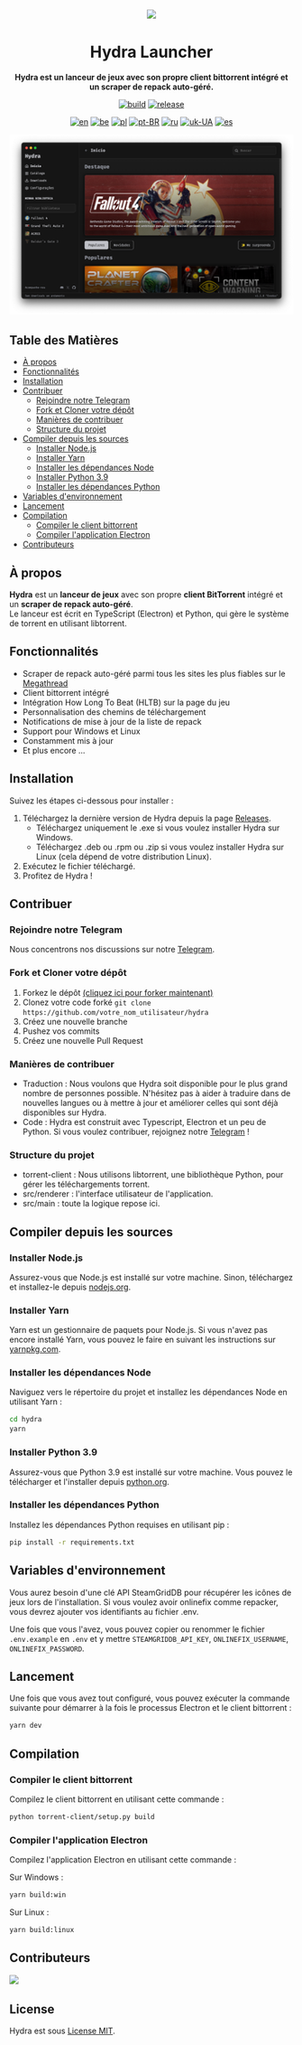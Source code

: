 <br>

<div align="center">

[<img src="./resources/icon.png" width="144"/>](https://hydralauncher.site)

  <h1 align="center">Hydra Launcher</h1>
  
  <p align="center">
    <strong>Hydra est un lanceur de jeux avec son propre client bittorrent intégré et un scraper de repack auto-géré.</strong>
  </p>

[![build](https://img.shields.io/github/actions/workflow/status/hydralauncher/hydra/build.yml)](https://github.com/hydralauncher/hydra/actions)
[![release](https://img.shields.io/github/package-json/v/hydralauncher/hydra)](https://github.com/hydralauncher/hydra/releases)

[![en](https://img.shields.io/badge/lang-en-red.svg)](README.md)
[![be](https://img.shields.io/badge/lang-be-orange)](README.be.md)
[![pl](https://img.shields.io/badge/lang-pl-white)](README.pl.md)
[![pt-BR](https://img.shields.io/badge/lang-pt--BR-green.svg)](README.pt-BR.md)
[![ru](https://img.shields.io/badge/lang-ru-yellow.svg)](README.ru.md)
[![uk-UA](https://img.shields.io/badge/lang-uk--UA-blue)](README.uk-UA.md)
[![es](https://img.shields.io/badge/lang-es-red)](README.es.md)

![Catalogue Hydra](./docs/screenshot.png)

</div>

## Table des Matières

- [À propos](#à-propos)
- [Fonctionnalités](#fonctionnalités)
- [Installation](#installation)
- [Contribuer](#contribuer)
  - [Rejoindre notre Telegram](#rejoindre-notre-telegram)
  - [Fork et Cloner votre dépôt](#fork-et-cloner-votre-dépôt)
  - [Manières de contribuer](#manières-de-contribuer)
  - [Structure du projet](#structure-du-projet)
- [Compiler depuis les sources](#compiler-depuis-les-sources)
  - [Installer Node.js](#installer-nodejs)
  - [Installer Yarn](#installer-yarn)
  - [Installer les dépendances Node](#installer-les-dépendances-node)
  - [Installer Python 3.9](#installer-python-39)
  - [Installer les dépendances Python](#installer-les-dépendances-python)
- [Variables d'environnement](#variables-denvironnement)
- [Lancement](#lancement)
- [Compilation](#compilation)
  - [Compiler le client bittorrent](#compiler-le-client-bittorrent)
  - [Compiler l'application Electron](#compiler-lapplication-electron)
- [Contributeurs](#contributeurs)

## À propos

**Hydra** est un **lanceur de jeux** avec son propre **client BitTorrent** intégré et un **scraper de repack auto-géré**.
<br>
Le lanceur est écrit en TypeScript (Electron) et Python, qui gère le système de torrent en utilisant libtorrent.

## Fonctionnalités

- Scraper de repack auto-géré parmi tous les sites les plus fiables sur le [Megathread]("https://www.reddit.com/r/Piracy/wiki/megathread/")
- Client bittorrent intégré
- Intégration How Long To Beat (HLTB) sur la page du jeu
- Personnalisation des chemins de téléchargement
- Notifications de mise à jour de la liste de repack
- Support pour Windows et Linux
- Constamment mis à jour
- Et plus encore ...

## Installation

Suivez les étapes ci-dessous pour installer :

1. Téléchargez la dernière version de Hydra depuis la page [Releases](https://github.com/hydralauncher/hydra/releases/latest).
   - Téléchargez uniquement le .exe si vous voulez installer Hydra sur Windows.
   - Téléchargez .deb ou .rpm ou .zip si vous voulez installer Hydra sur Linux (cela dépend de votre distribution Linux).
2. Exécutez le fichier téléchargé.
3. Profitez de Hydra !

## Contribuer

### Rejoindre notre Telegram

Nous concentrons nos discussions sur notre [Telegram](https://t.me/hydralauncher).

### Fork et Cloner votre dépôt

1. Forkez le dépôt [(cliquez ici pour forker maintenant)](https://github.com/hydralauncher/hydra/fork)
2. Clonez votre code forké `git clone https://github.com/votre_nom_utilisateur/hydra`
3. Créez une nouvelle branche
4. Pushez vos commits
5. Créez une nouvelle Pull Request

### Manières de contribuer

- Traduction : Nous voulons que Hydra soit disponible pour le plus grand nombre de personnes possible. N'hésitez pas à aider à traduire dans de nouvelles langues ou à mettre à jour et améliorer celles qui sont déjà disponibles sur Hydra.
- Code : Hydra est construit avec Typescript, Electron et un peu de Python. Si vous voulez contribuer, rejoignez notre [Telegram](https://t.me/hydralauncher) !

### Structure du projet

- torrent-client : Nous utilisons libtorrent, une bibliothèque Python, pour gérer les téléchargements torrent.
- src/renderer : l'interface utilisateur de l'application.
- src/main : toute la logique repose ici.

## Compiler depuis les sources

### Installer Node.js

Assurez-vous que Node.js est installé sur votre machine. Sinon, téléchargez et installez-le depuis [nodejs.org](https://nodejs.org/).

### Installer Yarn

Yarn est un gestionnaire de paquets pour Node.js. Si vous n'avez pas encore installé Yarn, vous pouvez le faire en suivant les instructions sur [yarnpkg.com](https://classic.yarnpkg.com/lang/en/docs/install/).

### Installer les dépendances Node

Naviguez vers le répertoire du projet et installez les dépendances Node en utilisant Yarn :

```bash
cd hydra
yarn
```

### Installer Python 3.9

Assurez-vous que Python 3.9 est installé sur votre machine. Vous pouvez le télécharger et l'installer depuis [python.org](https://www.python.org/downloads/release/python-3913/).

### Installer les dépendances Python

Installez les dépendances Python requises en utilisant pip :

```bash
pip install -r requirements.txt
```

## Variables d'environnement

Vous aurez besoin d'une clé API SteamGridDB pour récupérer les icônes de jeux lors de l'installation.
Si vous voulez avoir onlinefix comme repacker, vous devrez ajouter vos identifiants au fichier .env.

Une fois que vous l'avez, vous pouvez copier ou renommer le fichier `.env.example` en `.env` et y mettre `STEAMGRIDDB_API_KEY`, `ONLINEFIX_USERNAME`, `ONLINEFIX_PASSWORD`.

## Lancement

Une fois que vous avez tout configuré, vous pouvez exécuter la commande suivante pour démarrer à la fois le processus Electron et le client bittorrent :

```bash
yarn dev
```

## Compilation

### Compiler le client bittorrent

Compilez le client bittorrent en utilisant cette commande :

```bash
python torrent-client/setup.py build
```

### Compiler l'application Electron

Compilez l'application Electron en utilisant cette commande :

Sur Windows :

```bash
yarn build:win
```

Sur Linux :

```bash
yarn build:linux
```

## Contributeurs

<a href="https://github.com/hydralauncher/hydra/graphs/contributors">
  <img src="https://contrib.rocks/image?repo=hydralauncher/hydra" />
</a>

## License

Hydra est sous [License MIT](LICENSE).
